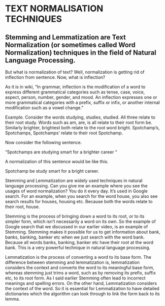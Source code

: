 # TEXT NORMALISATION TECHNIQUES


## Stemming and Lemmatization are Text Normalization (or sometimes called Word Normalization) techniques in the field of Natural Language Processing. 



But what is normalization of text? Well, normalization is getting rid of inflection from sentence. Now, what is inflection? 



As it is in wiki, “In grammar, inflection is the modification of a word to express different grammatical categories such as tense, case, voice, aspect, person, number, gender, and mood. An inflection expresses one or more grammatical categories with a prefix, suffix or infix, or another internal modification such as a vowel change.”



Example. Consider the words studying, studies, studied. All three relate to their root study. Words such as am, are, is all relate to their root form be. Similarly brighter, brightest both relate to the root word bright. Spotchamp’s, Spotchamps, Spotchamps’ relate to their root Spotchamp.



Now consider the following sentence.

“Spotchamps are studying smart for a brighter career “



A normalization of this sentence would be like this.

Spotchamp be study smart for a bright career.



Stemming and Lemmatization are widely used techniques in natural language processing. Can you give me an example where you see the usages of word normalization? You do it every day. It’s used in Google search. For an example, when you search for the word house, you also see search results for houses, housing etc. Because both the words relate to their root, house.



Stemming is the process of bringing down a word to its root, or to its simpler form, which isn’t necessarily a word on its own. So the example of Google search that we discussed in our earlier video, is an example of Stemming. Stemming makes it possible for us to get information about bank, banks, banking, banker etc when we just search with the word bank. Because all words banks, banking, banker etc have their root at the word bank. This is a very powerful technique in natural language processing.

Lemmatization is the process of converting a word to its base form. The difference between stemming and lemmatization is, lemmatization considers the context and converts the word to its meaningful base form, whereas stemming just trims a word, such as by removing its prefix, suffix etc, to its root form. As I said earlier Stemming often lead to incorrect meanings and spelling errors. On the other hand, Lemmatization considers the context of the word. So it is essential for Lemmatization to have detailed dictionaries which the algorithm can look through to link the form back to its lemma.
